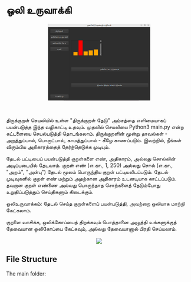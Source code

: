 






# ஒலி உருவாக்கி 


[1.1]: http://www.tensorlet.org/wp-content/uploads/2021/01/button_twitter_22x22.png
[1.2]: http://www.tensorlet.org/wp-content/uploads/2021/01/facebook-button_22x22.png
[1.4]: http://www.tensorlet.org/wp-content/uploads/2021/01/button_linkedin_22x22.png

[1]: https://twitter.com/intent/tweet?text=FinRL-Financial-Deep-Reinforcement-Learning%20&url=https://github.com/jesman/kuralreadTamil&hashtags=DRL&hashtags=AI
[2]: https://www.facebook.com/sharer.php?u=http%3A%2F%2Fgithub.com%2FAI4Finance-Foundation%2FFinRL
[4]: https://www.linkedin.com/sharing/share-offsite/?url=http%3A%2F%2Fgithub.com%2FAI4Finance-Foundation%2FFinRL

<div align="center">
<img align="center" src="Audio_Play.png" width="55%"/>
</div>

&nbsp;&nbsp;&nbsp;&nbsp;&nbsp;&nbsp;&nbsp;&nbsp;&nbsp;&nbsp;&nbsp;&nbsp;&nbsp;&nbsp;&nbsp;&nbsp;&nbsp;&nbsp;&nbsp;&nbsp;&nbsp;&nbsp;&nbsp;&nbsp;&nbsp;&nbsp;&nbsp;&nbsp;&nbsp;&nbsp;

திருக்குறள் செயலியில் உள்ள "திருக்குறள் தேடு" அம்சத்தை எளிமையாகப் பயன்படுத்த இந்த வழிகாட்டி உதவும். முதலில் செயலியை Python3 main.py என்ற கட்டளையை செயல்படுத்தி தொடங்கலாம். திருக்குறளின் மூன்று தாவல்கள் - அறத்துப்பால், பொருட்பால், காமத்துப்பால் - கீழே காணப்படும். இவற்றில், நீங்கள் விரும்பிய அதிகாரத்தைத் தேர்ந்தெடுக்க முடியும்.

தேடல் பட்டியைப் பயன்படுத்தி குறள்களை எண், அதிகாரம், அல்லது சொல்லின் அடிப்படையில் தேடலாம். குறள் எண் (எ.கா., 1, 250) அல்லது சொல் (எ.கா., "அறம்", "அன்பு") தேடல் மூலம் பொருந்திய குறள் பட்டியலிடப்படும். தேடல் முடிவுகளில் குறள் எண் மற்றும் அதற்கான அதிகாரம் உடனடியாக காட்டப்படும். தவறான குறள் எண்ணை அல்லது பொருந்தாத சொற்களைத் தேடும்போது உறுதிப்படுத்தும் செய்திகளும் கிடைக்கும்.

ஒலிஉருவாக்கம்: தேடல் செய்த குறள்களைப் பயன்படுத்தி, அவற்றை ஒலியாக மாற்றி கேட்கலாம்.

குறளை வாசிக்க, ஒலிக்கோப்பைத் திறக்கவும் பொத்தானை அழுத்தி உங்களுக்குத் தேவையான ஒலிகோப்பை கேட்கவும், அல்லது தேவையானால் பிரதி செய்யலாம்.

<div align="center">
<img align="center" src="images/finrl_framework.png" width="55%"/>
</div>

## File Structure

The main folder:
